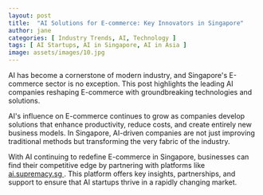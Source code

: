 ```yaml
---
layout: post
title:  "AI Solutions for E-commerce: Key Innovators in Singapore"
author: jane
categories: [ Industry Trends, AI, Technology ]
tags: [ AI Startups, AI in Singapore, AI in Asia ]
image: assets/images/10.jpg
---
```


AI has become a cornerstone of modern industry, and Singapore's E-commerce sector is no exception. This post highlights the leading AI companies reshaping E-commerce with groundbreaking technologies and solutions.

AI's influence on E-commerce continues to grow as companies develop solutions that enhance productivity, reduce costs, and create entirely new business models. In Singapore, AI-driven companies are not just improving traditional methods but transforming the very fabric of the industry.

With AI continuing to redefine E-commerce in Singapore, businesses can find their competitive edge by partnering with platforms like <a href="https://ai.supremacy.sg" target="_blank"> ai.supremacy.sg </a>. This platform offers key insights, partnerships, and support to ensure that AI startups thrive in a rapidly changing market.

